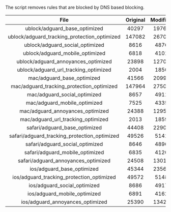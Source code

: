 The script removes rules that are blocked by DNS based blocking.


| File | Original | Modified |
|:----:|:-----:|:-----:|
| ublock/adguard_base_optimized | 40297 | 19768 |
| ublock/adguard_tracking_protection_optimized | 147082 | 26705 |
| ublock/adguard_social_optimized | 8616 | 4876 |
| ublock/adguard_mobile_optimized | 6818 | 4101 |
| ublock/adguard_annoyances_optimized | 23898 | 12702 |
| ublock/adguard_url_tracking_optimized | 2004 | 1850 |
| mac/adguard_base_optimized | 41566 | 20997 |
| mac/adguard_tracking_protection_optimized | 147964 | 27507 |
| mac/adguard_social_optimized | 8657 | 4911 |
| mac/adguard_mobile_optimized | 7525 | 4335 |
| mac/adguard_annoyances_optimized | 24388 | 12950 |
| mac/adguard_url_tracking_optimized | 2013 | 1859 |
| safari/adguard_base_optimized | 44408 | 22904 |
| safari/adguard_tracking_protection_optimized | 49526 | 5141 |
| safari/adguard_social_optimized | 8646 | 4896 |
| safari/adguard_mobile_optimized | 6835 | 4120 |
| safari/adguard_annoyances_optimized | 24508 | 13019 |
| ios/adguard_base_optimized | 45344 | 23562 |
| ios/adguard_tracking_protection_optimized | 49572 | 5148 |
| ios/adguard_social_optimized | 8686 | 4917 |
| ios/adguard_mobile_optimized | 6891 | 4162 |
| ios/adguard_annoyances_optimized | 25390 | 13424 |